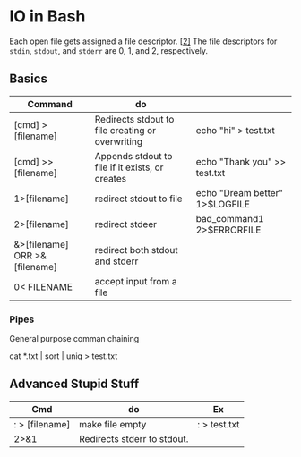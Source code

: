 # IO in Bash

Each open file gets assigned a file descriptor.	[[2\]](https://www.tldp.org/LDP/abs/html/io-redirection.html#FTN.AEN17894) The file descriptors for `stdin`, `stdout`, and `stderr` are 0, 1, and 2, respectively.

## Basics

| Command                         | do                                               |                                |
| ------------------------------- | ------------------------------------------------ | ------------------------------ |
| [cmd] > [filename]              | Redirects stdout to file creating or overwriting | echo "hi" > test.txt           |
| [cmd] >> [filename]             | Appends stdout to file if it exists, or creates  | echo "Thank you" >> test.txt   |
| 1>[filename]                    | redirect stdout to file                          | echo "Dream better" 1>$LOGFILE |
| 2>[filename]                    | redirect stdeer                                  | bad_command1 2>$ERRORFILE      |
| &>[filename]  ORR  >&[filename] | redirect both stdout and stderr                  |                                |
| 0< FILENAME                     | accept input from a file                         |                                |

### Pipes

General purpose comman chaining 

cat *.txt | sort | uniq > test.txt

## Advanced Stupid Stuff

| Cmd            | do                          | Ex           |
| -------------- | --------------------------- | ------------ |
| : > [filename] | make file empty             | : > test.txt |
| 2>&1           | Redirects stderr to stdout. |              |

